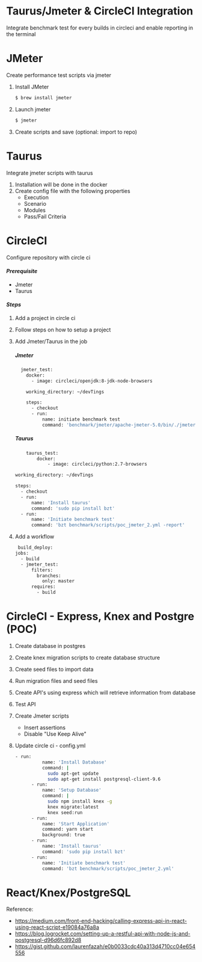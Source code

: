 # Taurus/Jmeter & CircleCI Integration 
Integrate benchmark test for every builds in circleci and enable reporting in the terminal

# JMeter
Create performance test scripts via jmeter 
1. Install JMeter 
    ```sh 
    $ brew install jmeter 
    ```
2. Launch jmeter 
    ```sh 
    $ jmeter
    ````
3. Create scripts and save (optional: import to repo)

# Taurus 
Integrate jmeter scripts with taurus 
1. Installation will be done in the docker 
2. Create config file with the following properties 
    - Execution 
    - Scenario 
    - Modules
    - Pass/Fail Criteria 

# CircleCI 
Configure repository with circle ci 

#### _Prerequisite_
- Jmeter
- Taurus 

#### _Steps_
1. Add a project in circle ci 
2. Follow steps on how to setup a project 
3. Add Jmeter/Taurus in the job 

    ##### Jmeter
    ```sh
      jmeter_test: 
        docker:
          - image: circleci/openjdk:8-jdk-node-browsers
    
        working_directory: ~/devTings
    
        steps: 
          - checkout
          - run: 
              name: initiate benchmark test
              command: 'benchmark/jmeter/apache-jmeter-5.0/bin/./jmeter -n -t benchmark/scripts/poc_jmeter_2.jmx'
    ```
    ##### Taurus   
    ```sh
        taurus_test: 
            docker: 
                - image: circleci/python:2.7-browsers

    working_directory: ~/devTings

    steps: 
      - checkout
      - run: 
          name: 'Install taurus'
          command: 'sudo pip install bzt'
      - run: 
          name: 'Initiate benchmark test'
          command: 'bzt benchmark/scripts/poc_jmeter_2.yml -report'
    ```
    
4. Add a workflow 
    ```sh 
     build_deploy: 
    jobs: 
      - build
      - jmeter_test:
          filters: 
            branches: 
              only: master 
          requires: 
            - build
    ```
# CircleCI - Express, Knex and Postgre (POC) 

1. Create database in postgres 
2. Create knex migration scripts to create database structure 
3. Create seed files to import data 
4. Run migration files and seed files 
5. Create API's using express which will retrieve information from database 
6. Test API 
7. Create Jmeter scripts
    - Insert assertions 
    - Disable "Use Keep Alive" 
8. Update circle ci - config.yml 

    ```sh
    - run: 
              name: 'Install Database'
              command: |
                sudo apt-get update 
                sudo apt-get install postgresql-client-9.6
          - run: 
              name: 'Setup Database'
              command: |
                sudo npm install knex -g
                knex migrate:latest
                knex seed:run
          - run: 
              name: 'Start Application'
              command: yarn start
              background: true
          - run: 
              name: 'Install taurus'
              command: 'sudo pip install bzt'
          - run: 
              name: 'Initiate benchmark test'
              command: 'bzt benchmark/scripts/poc_jmeter_2.yml'
     ```
     
# React/Knex/PostgreSQL

Reference: 
- https://medium.com/front-end-hacking/calling-express-api-in-react-using-react-script-e19084a76a8a
- https://blog.logrocket.com/setting-up-a-restful-api-with-node-js-and-postgresql-d96d6fc892d8
- https://gist.github.com/laurenfazah/e0b0033cdc40a313d4710cc04e654556

